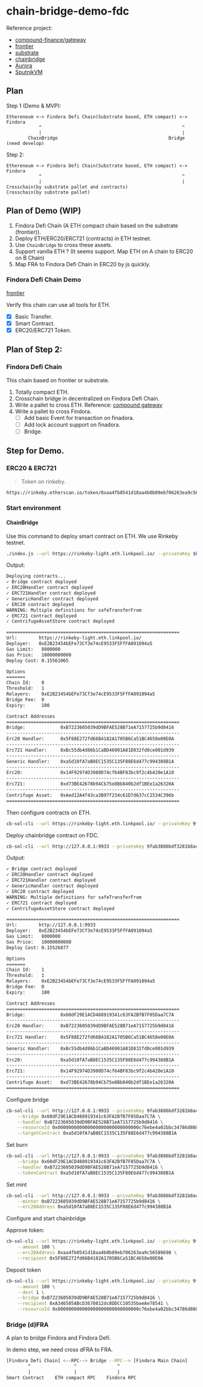 # chain-bridge-demo-fdc

Reference project:

- [compound-finance/gateway](https://github.com/compound-finance/gateway)
- [frontier](https://github.com/paritytech/frontier)
- [substrate](https://substrate.dev/)
- [chainbridge](https://github.com/ChainSafe/ChainBridge)
- [Aurora](https://near.org/zh/blog/aurora-launches-near/)
- [SputnikVM](https://github.com/rust-blockchain/evm)

## Plan

Step 1 (Demo & MVP):

```
Ethereneum <-> Findora Defi Chain(Substrate based, ETH compact) <-> Findora
            ^                                                    ^
            |                                                    |
        ChainBridge                                         Bridge (need develop)
```

Step 2:

```
Ethereneum <-> Findora Defi Chain(Substrate based, ETH compact) <-> Findora
            ^                                                    ^
            |                                                    |
Crosschain(by substrate pallet and contracts)               Crosschain(by substrate pallet)
```

## Plan of Demo (WIP)

1. Findora Defi Chain (A ETH compact chain based on the substrate (frontier)).
2. Deploy ETH/ERC20/ERC721 (contracts) in ETH testnet.
3. Use `ChainBridge` to cross these assets.
4. Support vanilla ETH ? (It seems support. Map ETH on A chain to ERC20 on B Chain)
5. Map FRA to Findora Defi Chain in ERC20 by js quickly.

### Findora Defi Chain Demo

[frontier](https://github.com/paritytech/frontier)

Verify this chain can use all tools for ETH.
- [X] Basic Transfer.
- [X] Smart Contract.
- [X] ERC20/ERC721 Token.

## Plan of Step 2:

### Findora Defi Chain

This chain based on frontier or substrate.

1. Totally compact ETH.
2. Crosschain bridge in decentralized on Findora Defi Chain.
2. Write a pallet to cross ETH. Reference: [compound gateway](https://github.com/compound-finance/gateway)
3. Write a pallet to cross Findora.
    - [ ] Add basic Event for transaction on finadora.
    - [ ] Add lock account support on finadora.
    - [ ] Bridge.

## Step for Demo.

### ERC20 & ERC721

> Token on rinkeby.

```bash
https://rinkeby.etherscan.io/token/0xaa4fb0541d18aa4b0b89eb706263ea9c56589698
```

### Start environment

#### ChainBridge

Use this command to deploy smart contract on ETH. We use Rinkeby testnet.

``` bash
./index.js --url https://rinkeby-light.eth.linkpool.io/ --privateKey $PRIVATE_KEY --gasPrice deploy --all --relayers 0xE2B23454bEFe73Cf3e74cE9533F5FfFA091094a5 --relayerThreshold 1 --chainId 0
```

Output:

``` bash
Deploying contracts...
✓ Bridge contract deployed
✓ ERC20Handler contract deployed
✓ ERC721Handler contract deployed
✓ GenericHandler contract deployed
✓ ERC20 contract deployed
WARNING: Multiple definitions for safeTransferFrom
✓ ERC721 contract deployed
✓ CentrifugeAssetStore contract deployed

================================================================
Url:        https://rinkeby-light.eth.linkpool.io/
Deployer:   0xE2B23454bEFe73Cf3e74cE9533F5FfFA091094a5
Gas Limit:   8000000
Gas Price:   10000000000
Deploy Cost: 0.15561065

Options
=======
Chain Id:    0
Threshold:   1
Relayers:    0xE2B23454bEFe73Cf3e74cE9533F5FfFA091094a5
Bridge Fee:  0
Expiry:      100

Contract Addresses
================================================================
Bridge:             0xB7223605039dD9BFAE528B71eA7157725b9d8416
----------------------------------------------------------------
Erc20 Handler:      0x5F88E272fd66B4182A1705B6Ca51BC4658e00E0A
----------------------------------------------------------------
Erc721 Handler:     0xBc55db4d86b1CaBD46901A81D832fd0ce001d939
----------------------------------------------------------------
Generic Handler:    0xa5d10fA7aB8EC1535C135F88E6d477c994388B1A
----------------------------------------------------------------
Erc20:              0x14F92974D3980D74cf64BF83bc9f2c4b420e1A10
----------------------------------------------------------------
Erc721:             0xd73BE42678b94Cb75e8Bb840b2df1BEe1a26320A
----------------------------------------------------------------
Centrifuge Asset:   0xAed12A4f43ca3B97f234c61D7d637cC1534C396b
================================================================
```

Then configure contracts on ETH.

``` bash
cb-sol-cli --url https://rinkeby-light.eth.linkpool.io/ --privateKey 9fab3886bdf3281b8ace6957efb19ddd5bb6d32416ec408e6b0ce34e3a6eb732 --gasPrice 10000000000 bridge register-resource --bridge 0xB7223605039dD9BFAE528B71eA7157725b9d8416 --handler 0x5F88E272fd66B4182A1705B6Ca51BC4658e00E0A --resourceId 0x000000000000000000000000000000c76ebe4a02bbc34786d860b355f5a5ce00 --targetContract 0xaa4fb0541d18aa4b0b89eb706263ea9c56589698
```

Deploy chainbridge contract on FDC.

``` bash
cb-sol-cli --url http://127.0.0.1:9933 --privateKey 9fab3886bdf3281b8ace6957efb19ddd5bb6d32416ec408e6b0ce34e3a6eb732 --gasPrice 10000000000 deploy --all --relayers 0xE2B23454bEFe73Cf3e74cE9533F5FfFA091094a5 --relayerThreshold 1 --chainId 1
```
Output:

``` bash
✓ Bridge contract deployed
✓ ERC20Handler contract deployed
✓ ERC721Handler contract deployed
✓ GenericHandler contract deployed
✓ ERC20 contract deployed
WARNING: Multiple definitions for safeTransferFrom
✓ ERC721 contract deployed
✓ CentrifugeAssetStore contract deployed

================================================================
Url:        http://127.0.0.1:9933
Deployer:   0xE2B23454bEFe73Cf3e74cE9533F5FfFA091094a5
Gas Limit:   8000000
Gas Price:   10000000000
Deploy Cost: 0.15526877

Options
=======
Chain Id:    1
Threshold:   1
Relayers:    0xE2B23454bEFe73Cf3e74cE9533F5FfFA091094a5
Bridge Fee:  0
Expiry:      100

Contract Addresses
================================================================
Bridge:             0x60dF29E1ACD488919341c63FA2BfB7F05Daa7C7A
----------------------------------------------------------------
Erc20 Handler:      0xB7223605039dD9BFAE528B71eA7157725b9d8416
----------------------------------------------------------------
Erc721 Handler:     0x5F88E272fd66B4182A1705B6Ca51BC4658e00E0A
----------------------------------------------------------------
Generic Handler:    0xBc55db4d86b1CaBD46901A81D832fd0ce001d939
----------------------------------------------------------------
Erc20:              0xa5d10fA7aB8EC1535C135F88E6d477c994388B1A
----------------------------------------------------------------
Erc721:             0x14F92974D3980D74cf64BF83bc9f2c4b420e1A10
----------------------------------------------------------------
Centrifuge Asset:   0xd73BE42678b94Cb75e8Bb840b2df1BEe1a26320A
================================================================
```

Configure bridge

```bash
cb-sol-cli --url http://127.0.0.1:9933 --privateKey 9fab3886bdf3281b8ace6957efb19ddd5bb6d32416ec408e6b0ce34e3a6eb732 --gasPrice 10000000000 bridge register-resource \
    --bridge 0x60dF29E1ACD488919341c63FA2BfB7F05Daa7C7A \
    --handler 0xB7223605039dD9BFAE528B71eA7157725b9d8416 \
    --resourceId 0x000000000000000000000000000000c76ebe4a02bbc34786d860b355f5a5ce00 \
    --targetContract 0xa5d10fA7aB8EC1535C135F88E6d477c994388B1A
```

Set burn

``` bash
cb-sol-cli --url http://127.0.0.1:9933 --privateKey 9fab3886bdf3281b8ace6957efb19ddd5bb6d32416ec408e6b0ce34e3a6eb732 --gasPrice 10000000000 bridge set-burn \
    --bridge 0x60dF29E1ACD488919341c63FA2BfB7F05Daa7C7A \
    --handler 0xB7223605039dD9BFAE528B71eA7157725b9d8416 \
    --tokenContract 0xa5d10fA7aB8EC1535C135F88E6d477c994388B1A
```

Set mint

``` bash
cb-sol-cli --url http://127.0.0.1:9933 --privateKey 9fab3886bdf3281b8ace6957efb19ddd5bb6d32416ec408e6b0ce34e3a6eb732 --gasPrice 10000000000 erc20 add-minter \
    --minter 0xB7223605039dD9BFAE528B71eA7157725b9d8416 \
    --erc20Address 0xa5d10fA7aB8EC1535C135F88E6d477c994388B1A
```

Configure and start chainbridge

Approve token:

``` bash
cb-sol-cli --url https://rinkeby-light.eth.linkpool.io/ --privateKey 9fab3886bdf3281b8ace6957efb19ddd5bb6d32416ec408e6b0ce34e3a6eb732 --gasPrice 10000000000 erc20 approve \
    --amount 100 \
    --erc20Address 0xaa4fb0541d18aa4b0b89eb706263ea9c56589698 \
    --recipient 0x5F88E272fd66B4182A1705B6Ca51BC4658e00E0A
```

Deposit token

``` bash
cb-sol-cli --url https://rinkeby-light.eth.linkpool.io/ --privateKey 9fab3886bdf3281b8ace6957efb19ddd5bb6d32416ec408e6b0ce34e3a6eb732 --gasPrice 10000000000 erc20 deposit \
    --amount 100 \
    --dest 1 \
    --bridge 0xB7223605039dD9BFAE528B71eA7157725b9d8416 \
    --recipient 0xA346505ABcD3670812dc8DDCC10535baeAe78541 \
    --resourceId 0x000000000000000000000000000000c76ebe4a02bbc34786d860b355f5a5ce00
```

### Bridge (d)FRA

A plan to bridge Findora and Findora Defi.

In demo step, we need cross dFRA to FRA.

``` bash
[Findora Defi Chain] <--RPC--> Bridge --RPC--> [Findora Main Chain]
        ^                ^               ^
        |                |               |
Smart Contract    ETH compact RPC    Findora RPC
```

